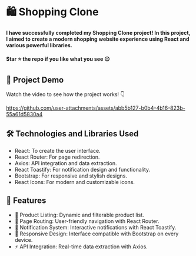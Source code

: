 <div><h1>  🛍️ Shopping Clone </h1></div>
<h4>I have successfully completed my Shopping Clone project! In this project, I aimed to create a modern shopping website experience using React and various powerful libraries.</h4>
<h4>Star ⭐ the repo if you like what you see 😉 </h4>
 <div>
 <h2>📸 Project Demo</h2>
 <p>Watch the video to see how the project works! 👇</p>

https://github.com/user-attachments/assets/abb5b127-b0b4-4b16-823b-55a61d5830a4

<h2>🛠️ Technologies and Libraries Used</h2>
 <ul>
   <li>React: To create the user interface.</li>
   <li>React Router: For page redirection.</li>
   <li>Axios: API integration and data extraction.</li>
   <li>React Toastify: For notification design and functionality.</li>
   <li>Bootstrap: For responsive and stylish designs.</li>
   <li>React Icons: For modern and customizable icons.</li>
 </ul>  
 
 <h2>🎨 Features</h2>
 <ul>
 <li>🛒 Product Listing: Dynamic and filterable product list.</li>
 <li>🔄 Page Routing: User-friendly navigation with React Router.</li>
 <li>🔔 Notification System: Interactive notifications with React Toastify.</li>
 <li>🌟 Responsive Design: Interface compatible with Bootstrap on every device.</li>
 <li>⚡ API Integration: Real-time data extraction with Axios.</li>
 </ul> 
